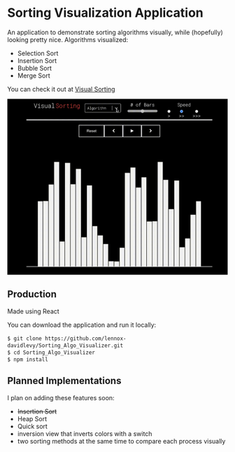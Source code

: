 # Sorting Visualization Application

An application to demonstrate sorting algorithms visually, while (hopefully) looking pretty nice. Algorithms visualized:

- Selection Sort
- Insertion Sort
- Bubble Sort
- Merge Sort

You can check it out at [Visual Sorting](https://lennox-davidlevy.github.io/Sorting_Algo_Visualizer/)

![](display_sorting.gif)

## Production

Made using React

You can download the application and run it locally:

```
$ git clone https://github.com/lennox-davidlevy/Sorting_Algo_Visualizer.git
$ cd Sorting_Algo_Visualizer
$ npm install
```

## Planned Implementations

I plan on adding these features soon:

- ~~Insertion Sort~~
- Heap Sort
- Quick sort
- inversion view that inverts colors with a switch
- two sorting methods at the same time to compare each process visually
